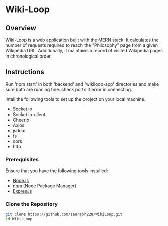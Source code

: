 
# Wiki-Loop

## Overview

Wiki-Loop is a web application built with the MERN stack. It calculates the number of requests required to reach the "Philosophy" page from a given Wikipedia URL. Additionally, it maintains a record of visited Wikipedia pages in chronological order.

## Instructions
Run 'npm start' in both 'backend' and 'wikiloop-app' directories and make sure both are running fine. check ports if error in connecting.

Intall the following tools to set up the project on your local machine.

- Socket.io
- Socket.io-client
- Cheerio
- Axios
- jsdom
- fs
- cors
- http

### Prerequisites

Ensure that you have the following tools installed:

- [Node.js](https://nodejs.org/)
- [npm](https://www.npmjs.com/) (Node Package Manager)
- [ExpresJs](https://expressjs.com/)

### Clone the Repository

```bash
git clone https://github.com/saurabh228/WikiLoop.git
cd Wiki-Loop
